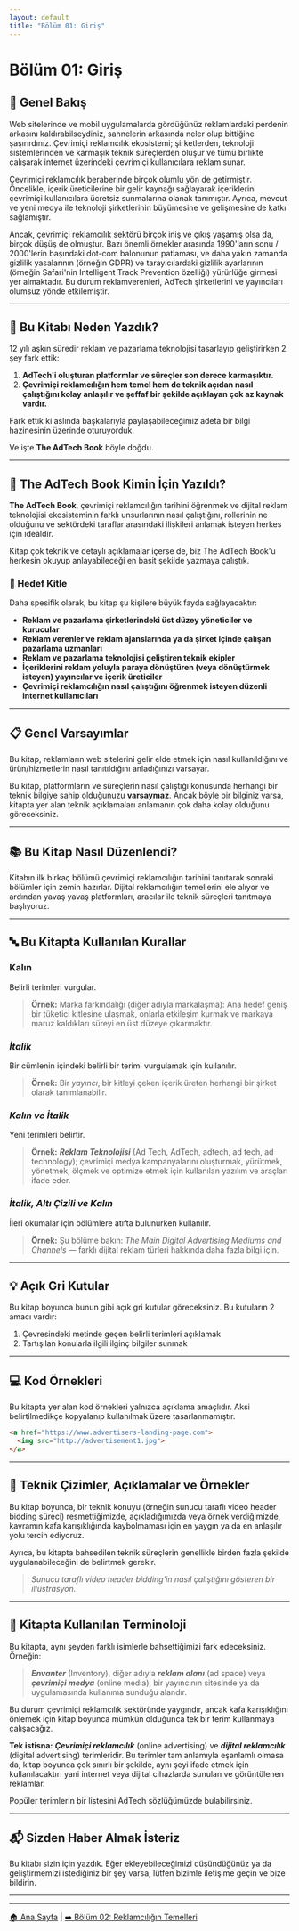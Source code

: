 ```yaml
---
layout: default
title: "Bölüm 01: Giriş"
---
```


# Bölüm 01: Giriş

## 📖 Genel Bakış

Web sitelerinde ve mobil uygulamalarda gördüğünüz reklamlardaki perdenin arkasını kaldırabilseydiniz, sahnelerin arkasında neler olup bittiğine şaşırırdınız. Çevrimiçi reklamcılık ekosistemi; şirketlerden, teknoloji sistemlerinden ve karmaşık teknik süreçlerden oluşur ve tümü birlikte çalışarak internet üzerindeki çevrimiçi kullanıcılara reklam sunar.

Çevrimiçi reklamcılık beraberinde birçok olumlu yön de getirmiştir. Öncelikle, içerik üreticilerine bir gelir kaynağı sağlayarak içeriklerini çevrimiçi kullanıcılara ücretsiz sunmalarına olanak tanımıştır. Ayrıca, mevcut ve yeni medya ile teknoloji şirketlerinin büyümesine ve gelişmesine de katkı sağlamıştır.

Ancak, çevrimiçi reklamcılık sektörü birçok iniş ve çıkış yaşamış olsa da, birçok düşüş de olmuştur. Bazı önemli örnekler arasında 1990'ların sonu / 2000'lerin başındaki dot-com balonunun patlaması, ve daha yakın zamanda gizlilik yasalarının (örneğin GDPR) ve tarayıcılardaki gizlilik ayarlarının (örneğin Safari'nin Intelligent Track Prevention özelliği) yürürlüğe girmesi yer almaktadır. Bu durum reklamverenleri, AdTech şirketlerini ve yayıncıları olumsuz yönde etkilemiştir.

---

## 🤔 Bu Kitabı Neden Yazdık?

12 yılı aşkın süredir reklam ve pazarlama teknolojisi tasarlayıp geliştirirken 2 şey fark ettik:

1. **AdTech'i oluşturan platformlar ve süreçler son derece karmaşıktır.**
2. **Çevrimiçi reklamcılığın hem temel hem de teknik açıdan nasıl çalıştığını kolay anlaşılır ve şeffaf bir şekilde açıklayan çok az kaynak vardır.**

Fark ettik ki aslında başkalarıyla paylaşabileceğimiz adeta bir bilgi hazinesinin üzerinde oturuyorduk.

Ve işte **The AdTech Book** böyle doğdu.

---

## 👥 The AdTech Book Kimin İçin Yazıldı?

**The AdTech Book**, çevrimiçi reklamcılığın tarihini öğrenmek ve dijital reklam teknolojisi ekosisteminin farklı unsurlarının nasıl çalıştığını, rollerinin ne olduğunu ve sektördeki taraflar arasındaki ilişkileri anlamak isteyen herkes için idealdir.

Kitap çok teknik ve detaylı açıklamalar içerse de, biz The AdTech Book'u herkesin okuyup anlayabileceği en basit şekilde yazmaya çalıştık.

### 🎯 Hedef Kitle

Daha spesifik olarak, bu kitap şu kişilere büyük fayda sağlayacaktır:

- **Reklam ve pazarlama şirketlerindeki üst düzey yöneticiler ve kurucular**
- **Reklam verenler ve reklam ajanslarında ya da şirket içinde çalışan pazarlama uzmanları**
- **Reklam ve pazarlama teknolojisi geliştiren teknik ekipler**
- **İçeriklerini reklam yoluyla paraya dönüştüren (veya dönüştürmek isteyen) yayıncılar ve içerik üreticiler**
- **Çevrimiçi reklamcılığın nasıl çalıştığını öğrenmek isteyen düzenli internet kullanıcıları**

---

## 📋 Genel Varsayımlar

Bu kitap, reklamların web sitelerini gelir elde etmek için nasıl kullanıldığını ve ürün/hizmetlerin nasıl tanıtıldığını anladığınızı varsayar. 

Bu kitap, platformların ve süreçlerin nasıl çalıştığı konusunda herhangi bir teknik bilgiye sahip olduğunuzu **varsaymaz**. Ancak böyle bir bilginiz varsa, kitapta yer alan teknik açıklamaları anlamanın çok daha kolay olduğunu göreceksiniz.

---

## 📚 Bu Kitap Nasıl Düzenlendi?

Kitabın ilk birkaç bölümü çevrimiçi reklamcılığın tarihini tanıtarak sonraki bölümler için zemin hazırlar. Dijital reklamcılığın temellerini ele alıyor ve ardından yavaş yavaş platformları, aracılar ile teknik süreçleri tanıtmaya başlıyoruz.

---

## 🔤 Bu Kitapta Kullanılan Kurallar

### **Kalın**

Belirli terimleri vurgular.

> **Örnek:** Marka farkındalığı (diğer adıyla markalaşma): Ana hedef geniş bir tüketici kitlesine ulaşmak, onlarla etkileşim kurmak ve markaya maruz kaldıkları süreyi en üst düzeye çıkarmaktır.

### *İtalik*

Bir cümlenin içindeki belirli bir terimi vurgulamak için kullanılır.

> **Örnek:** Bir *yayıncı*, bir kitleyi çeken içerik üreten herhangi bir şirket olarak tanımlanabilir.

### ***Kalın ve İtalik***

Yeni terimleri belirtir.

> **Örnek:** ***Reklam Teknolojisi*** (Ad Tech, AdTech, adtech, ad tech, ad technology); çevrimiçi medya kampanyalarını oluşturmak, yürütmek, yönetmek, ölçmek ve optimize etmek için kullanılan yazılım ve araçları ifade eder.

### ***İtalik, Altı Çizili ve Kalın***

İleri okumalar için bölümlere atıfta bulunurken kullanılır.

> **Örnek:** Şu bölüme bakın: *The Main Digital Advertising Mediums and Channels* — farklı dijital reklam türleri hakkında daha fazla bilgi için.

---

## 💡 Açık Gri Kutular

Bu kitap boyunca bunun gibi açık gri kutular göreceksiniz. Bu kutuların 2 amacı vardır:

1. Çevresindeki metinde geçen belirli terimleri açıklamak
2. Tartışılan konularla ilgili ilginç bilgiler sunmak

---

## 💻 Kod Örnekleri

Bu kitapta yer alan kod örnekleri yalnızca açıklama amaçlıdır. Aksi belirtilmedikçe kopyalanıp kullanılmak üzere tasarlanmamıştır.

```html
<a href="https://www.advertisers-landing-page.com">
  <img src="http://advertisement1.jpg">
</a>
```

---

## 🎨 Teknik Çizimler, Açıklamalar ve Örnekler

Bu kitap boyunca, bir teknik konuyu (örneğin sunucu taraflı video header bidding süreci) resmettiğimizde, açıkladığımızda veya örnek verdiğimizde, kavramın kafa karışıklığında kaybolmaması için en yaygın ya da en anlaşılır yolu tercih ediyoruz.

Ayrıca, bu kitapta bahsedilen teknik süreçlerin genellikle birden fazla şekilde uygulanabileceğini de belirtmek gerekir.

> *Sunucu taraflı video header bidding'in nasıl çalıştığını gösteren bir illüstrasyon.*

---

## 📝 Kitapta Kullanılan Terminoloji

Bu kitapta, aynı şeyden farklı isimlerle bahsettiğimizi fark edeceksiniz. Örneğin:

> ***Envanter*** (Inventory), diğer adıyla ***reklam alanı*** (ad space) veya ***çevrimiçi medya*** (online media), bir yayıncının sitesinde ya da uygulamasında kullanıma sunduğu alandır.

Bu durum çevrimiçi reklamcılık sektöründe yaygındır, ancak kafa karışıklığını önlemek için kitap boyunca mümkün olduğunca tek bir terim kullanmaya çalışacağız.

**Tek istisna:** ***Çevrimiçi reklamcılık*** (online advertising) ve ***dijital reklamcılık*** (digital advertising) terimleridir. Bu terimler tam anlamıyla eşanlamlı olmasa da, kitap boyunca çok sınırlı bir şekilde, aynı şeyi ifade etmek için kullanılacaktır: yani internet veya dijital cihazlarda sunulan ve görüntülenen reklamlar.

Popüler terimlerin bir listesini AdTech sözlüğümüzde bulabilirsiniz.

---

## 📬 Sizden Haber Almak İsteriz

Bu kitabı sizin için yazdık. Eğer ekleyebileceğimizi düşündüğünüz ya da geliştirmemizi istediğiniz bir şey varsa, lütfen bizimle iletişime geçin ve bize bildirin.

---

---

[🏠 Ana Sayfa](../index.md) | [➡️ Bölüm 02: Reklamcılığın Temelleri](02-reklamciligin-temelleri.md)
